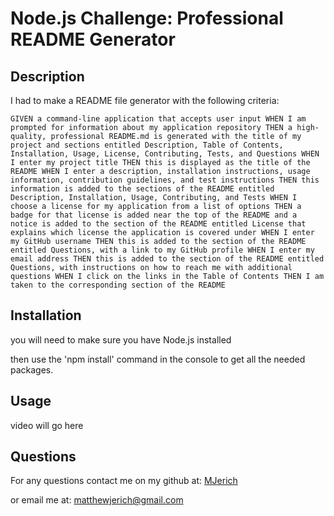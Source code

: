 
  # Node.js Challenge: Professional README Generator

  ## Description

  I had to make a README file generator with the following criteria:

  `
GIVEN a command-line application that accepts user input
WHEN I am prompted for information about my application repository
THEN a high-quality, professional README.md is generated with the title of my project and sections entitled Description, Table of Contents, Installation, Usage, License, Contributing, Tests, and Questions
WHEN I enter my project title
THEN this is displayed as the title of the README
WHEN I enter a description, installation instructions, usage information, contribution guidelines, and test instructions
THEN this information is added to the sections of the README entitled Description, Installation, Usage, Contributing, and Tests
WHEN I choose a license for my application from a list of options
THEN a badge for that license is added near the top of the README and a notice is added to the section of the README entitled License that explains which license the application is covered under
WHEN I enter my GitHub username
THEN this is added to the section of the README entitled Questions, with a link to my GitHub profile
WHEN I enter my email address
THEN this is added to the section of the README entitled Questions, with instructions on how to reach me with additional questions
WHEN I click on the links in the Table of Contents
THEN I am taken to the corresponding section of the README
`

  ## Installation

  you will need to make sure you have Node.js installed

  then use the 'npm install' command in the console to get all the needed packages.

  ## Usage

  video will go here

  ## Questions

  For any questions contact me on my github at: [MJerich](https://github.com/MJerich)
  
  or email me at: [matthewjerich@gmail.com](mailto:matthewjerich@gmail.com)
